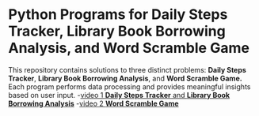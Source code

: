 # Python Programs for Daily Steps Tracker, Library Book Borrowing Analysis, and Word Scramble Game
This repository contains solutions to three distinct problems: **Daily Steps Tracker**, **Library Book Borrowing Analysis**, and **Word Scramble Game.** Each program performs data processing and provides meaningful insights based on user input.
-[video 1 **Daily Steps Tracker** and **Library Book Borrowing Analysis**]()
-[video 2 **Word Scramble Game**]()
